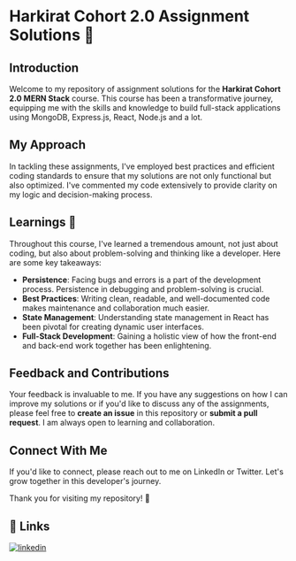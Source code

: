 # Harkirat Cohort 2.0 Assignment Solutions 🚀

## Introduction
Welcome to my repository of assignment solutions for the **Harkirat Cohort 2.0 MERN Stack** course. This course has been a transformative journey, equipping me with the skills and knowledge to build full-stack applications using MongoDB, Express.js, React, Node.js and a lot.

## My Approach
In tackling these assignments, I've employed best practices and efficient coding standards to ensure that my solutions are not only functional but also optimized. I've commented my code extensively to provide clarity on my logic and decision-making process.


## Learnings 📘
Throughout this course, I've learned a tremendous amount, not just about coding, but also about problem-solving and thinking like a developer. Here are some key takeaways:

- **Persistence**: Facing bugs and errors is a part of the development process. Persistence in debugging and problem-solving is crucial.
- **Best Practices**: Writing clean, readable, and well-documented code makes maintenance and collaboration much easier.
- **State Management**: Understanding state management in React has been pivotal for creating dynamic user interfaces.
- **Full-Stack Development**: Gaining a holistic view of how the front-end and back-end work together has been enlightening.

## Feedback and Contributions
Your feedback is invaluable to me. If you have any suggestions on how I can improve my solutions or if you'd like to discuss any of the assignments, please feel free to **create an issue** in this repository or **submit a pull request**. I am always open to learning and collaboration.

## Connect With Me
If you'd like to connect, please reach out to me on LinkedIn or Twitter. Let's grow together in this developer's journey.

Thank you for visiting my repository! 🙏


## 🔗 Links
[![linkedin](https://img.shields.io/badge/linkedin-0A66C2?style=for-the-badge&logo=linkedin&logoColor=white)](https://www.linkedin.com/in/karan-nasa-90a2981bb/)

